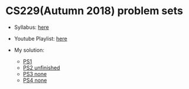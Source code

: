 # CS229(Autumn 2018) problem sets
- Syllabus: [here](http://cs229.stanford.edu/syllabus-autumn2018.html)   
- Youtube Playlist: [here](https://www.youtube.com/watch?v=jGwO_UgTS7I&list=PLoROMvodv4rMiGQp3WXShtMGgzqpfVfbU)

- My solution: 
    - [PS1](https://github.com/jayzhouwang/cs229/blob/main/ps1/tex/ps1.pdf)
    - [PS2 unfinished](https://github.com/jayzhouwang/cs229/blob/main/ps2/tex/ps2.pdf)
    - [PS3 none](https://github.com/jayzhouwang/cs229/blob/main/ps3/tex/ps3.pdf)
    - [PS4 none](https://github.com/jayzhouwang/cs229/blob/main/ps4/tex/ps4.pdf)

